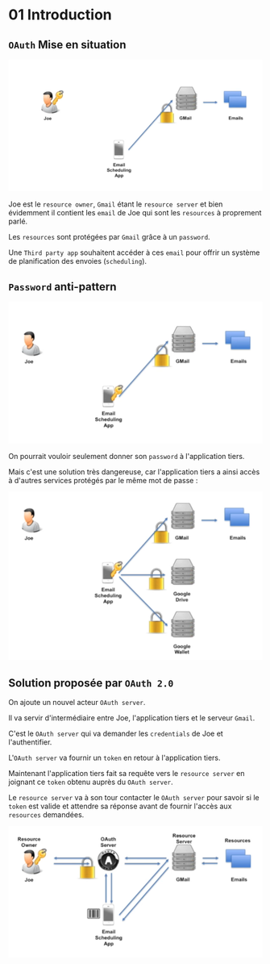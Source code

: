 # 01 Introduction

## `OAuth` Mise en situation

<img src="assets/third-party-app-access-email.png" alt="third-party-app-access-email" style="zoom:100%;" />

Joe est le `resource owner`, `Gmail` étant le `resource server` et bien évidemment il contient les `email` de Joe qui sont les `resources` à proprement parlé.

Les `resources` sont protégées par `Gmail` grâce à un `password`.

Une `Third party app` souhaitent accéder à ces `email` pour offrir un système de planification des envoies (`scheduling`).



## `Password` anti-pattern

<img src="assets/password-anti-pattern.png" alt="password-anti-pattern" />

On pourrait vouloir seulement donner son `password` à l'application tiers.

Mais c'est une solution très dangereuse, car l'application tiers a ainsi accès à d'autres services protégés par le même mot de passe :

<img src="assets/share-password-dangerosiity.png" alt="share-password-dangerosiity" />



## Solution proposée par `OAuth 2.0`

On ajoute un nouvel acteur `OAuth server`.

Il va servir d'intermédiaire entre Joe, l'application tiers et le serveur `Gmail`.

C'est le `OAuth server` qui va demander les `credentials` de Joe et l'authentifier.

L'`OAuth server` va fournir un `token` en retour à l'application tiers.

Maintenant l'application tiers fait sa requête vers le `resource server` en joignant ce `token` obtenu auprès du `OAuth server`.

Le `resource server` va à son tour contacter le `OAuth server` pour savoir si le `token` est valide et attendre sa réponse avant de fournir l'accès aux `resources` demandées. 

<img src="assets/oauth-server-tiers-resources-app.png" alt="oauth-server-tiers-resources-app" />



















